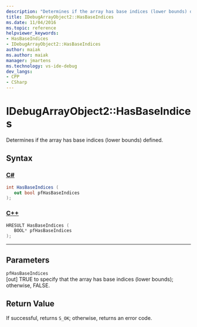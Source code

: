 ```yaml
---
description: "Determines if the array has base indices (lower bounds) defined."
title: IDebugArrayObject2::HasBaseIndices
ms.date: 11/04/2016
ms.topic: reference
helpviewer_keywords:
- HasBaseIndices
- IDebugArrayObject2::HasBaseIndices
author: maiak
ms.author: maiak
manager: jmartens
ms.technology: vs-ide-debug
dev_langs:
- CPP
- CSharp
---
```

# IDebugArrayObject2::HasBaseIndices

Determines if the array has base indices (lower bounds) defined.

## Syntax

### [C#](#tab/csharp)
```csharp
int HasBaseIndices (
   out bool pfHasBaseIndices
);
```
### [C++](#tab/cpp)
```cpp
HRESULT HasBaseIndices (
   BOOL* pfHasBaseIndices
);
```
---

## Parameters
`pfHasBaseIndices`\
[out] TRUE to specify that the array has base indices (lower bounds); otherwise, FALSE.

## Return Value
 If successful, returns `S_OK`; otherwise, returns an error code.
